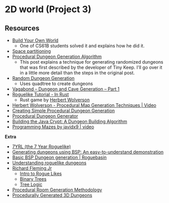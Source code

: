 # 2D world (Project 3)

## Resources
- [Build Your Own World](https://seanlin.dev/2021/01/16/build-your-own-world/)
    - One of CS61B students solved it and explains how he did it.
- [Space partitioning](https://en.wikipedia.org/wiki/Space_partitioning)
- [Procedural Dungeon Generation Algorithm](https://www.gamedeveloper.com/programming/procedural-dungeon-generation-algorithm)
  - This post explains a technique for generating randomized dungeons that was first described by the developer of Tiny Keep. I'll go over it in a little more detail than the steps in the original post.
- [Random Dungeon Generation](https://www.saschawillems.de/blog/2010/02/07/random-dungeon-generation/)
  - Uses quadtree to create dungeons
- [Vagabond – Dungeon and Cave Generation – Part 1](https://pvigier.github.io/2019/06/23/vagabond-dungeon-cave-generation.html)
- [Roguelike Tutorial - In Rust](http://bfnightly.bracketproductions.com/rustbook/)
  - Rust game by [Herbert Wolverson](https://bracketproductions.com/)
- [Herbert Wolverson - Procedural Map Generation Techniques | Video](https://www.youtube.com/watch?v=TlLIOgWYVpI)
- [Creating Simple Procedural Dungeon Generation](https://www.tomstephensondeveloper.co.uk/post/creating-simple-procedural-dungeon-generation)
- [Procedural Dungeon Generator](https://slsdo.github.io/procedural-dungeon/)
- [Building the Java Crypt: A Dungeon Building Algorithm](https://medium.com/@laurheth/building-a-dungeon-cbf10ad6126f)
- [Programming Mazes by javidx9 | video](https://www.youtube.com/watch?v=Y37-gB83HKE)

**Extra**

- [7YRL (the 7 Year Roguelike)](https://7yrl.wordpress.com/category/dungeon-generation-2/)
- [Generating dungeons using BSP: An easy-to-understand demonstration](https://copyprogramming.com/howto/simple-example-of-bsp-dungeon-generation)
- [Basic BSP Dungeon generation | Roguebasin](https://web.archive.org/web/20220413182956/http://roguebasin.com/?title=Basic_BSP_Dungeon_generation)
- [Understanding roguelike dungeons](https://www.emanueleferonato.com/2009/06/02/understanding-roguelike-dungeons/)
- [Richard Fleming Jr](https://www.youtube.com/@richardflemingjr9084)
  - [Intro to Rogue Likes](https://www.youtube.com/watch?v=RAUwgu9eJhU)
  - [Binary Trees](https://www.youtube.com/watch?v=S5y3ES4Rvkk)
  - [Tree Logic](https://www.youtube.com/watch?v=Tb01dxMrIdc)
- [Procedural Room Generation Methodology](https://www.youtube.com/watch?v=Pwq6OFiQ-lA)
- [Procedurally Generated 3D Dungeons](https://www.youtube.com/watch?v=rBY2Dzej03A)
